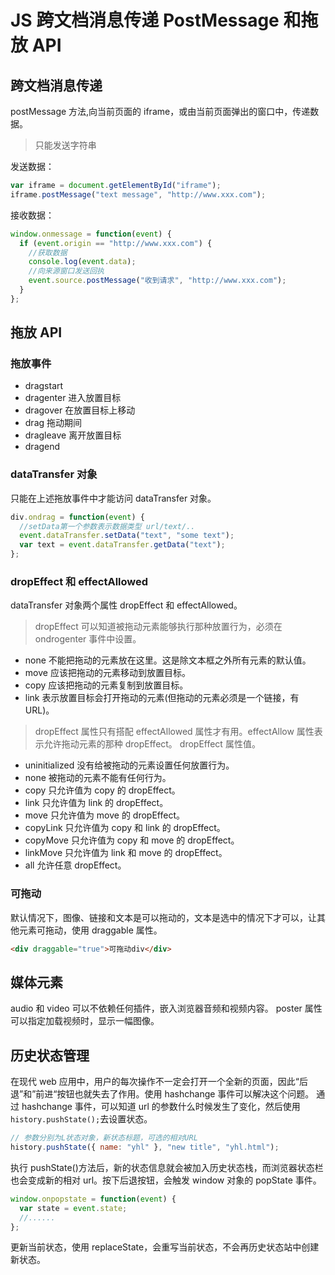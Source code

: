 # JS 跨文档消息传递 PostMessage 和拖放 API

## 跨文档消息传递

postMessage 方法,向当前页面的 iframe，或由当前页面弹出的窗口中，传递数据。

> 只能发送字符串

发送数据：

```js
var iframe = document.getElementById("iframe");
iframe.postMessage("text message", "http://www.xxx.com");
```

接收数据：

```js
window.onmessage = function(event) {
  if (event.origin == "http://www.xxx.com") {
    //获取数据
    console.log(event.data);
    //向来源窗口发送回执
    event.source.postMessage("收到请求", "http://www.xxx.com");
  }
};
```

## 拖放 API

### 拖放事件

- dragstart
- dragenter 进入放置目标
- dragover 在放置目标上移动
- drag 拖动期间
- dragleave 离开放置目标
- dragend

### dataTransfer 对象

只能在上述拖放事件中才能访问 dataTransfer 对象。

```js
div.ondrag = function(event) {
  //setData第一个参数表示数据类型 url/text/..
  event.dataTransfer.setData("text", "some text");
  var text = event.dataTransfer.getData("text");
};
```

### dropEffect 和 effectAllowed

dataTransfer 对象两个属性 dropEffect 和 effectAllowed。

> dropEffect 可以知道被拖动元素能够执行那种放置行为，必须在 ondrogenter 事件中设置。

- none 不能把拖动的元素放在这里。这是除文本框之外所有元素的默认值。
- move 应该把拖动的元素移动到放置目标。
- copy 应该把拖动的元素复制到放置目标。
- link 表示放置目标会打开拖动的元素(但拖动的元素必须是一个链接，有 URL)。

> dropEffect 属性只有搭配 effectAllowed 属性才有用。effectAllow 属性表示允许拖动元素的那种 dropEffect。
> dropEffect 属性值。

- uninitialized 没有给被拖动的元素设置任何放置行为。
- none 被拖动的元素不能有任何行为。
- copy 只允许值为 copy 的 dropEffect。
- link 只允许值为 link 的 dropEffect。
- move 只允许值为 move 的 dropEffect。
- copyLink 只允许值为 copy 和 link 的 dropEffect。
- copyMove 只允许值为 copy 和 move 的 dropEffect。
- linkMove 只允许值为 link 和 move 的 dropEffect。
- all 允许任意 dropEffect。

### 可拖动

默认情况下，图像、链接和文本是可以拖动的，文本是选中的情况下才可以，让其他元素可拖动，使用 draggable 属性。

```html
<div draggable="true">可拖动div</div>
```

## 媒体元素

audio 和 video 可以不依赖任何插件，嵌入浏览器音频和视频内容。
poster 属性可以指定加载视频时，显示一幅图像。

## 历史状态管理

在现代 web 应用中，用户的每次操作不一定会打开一个全新的页面，因此“后退”和”前进“按钮也就失去了作用。使用 hashchange 事件可以解决这个问题。
通过 hashchange 事件，可以知道 url 的参数什么时候发生了变化，然后使用`history.pushState();`去设置状态。

```js
// 参数分别为L状态对象，新状态标题，可选的相对URL
history.pushState({ name: "yhl" }, "new title", "yhl.html");
```

执行 pushState()方法后，新的状态信息就会被加入历史状态栈，而浏览器状态栏也会变成新的相对 url。按下后退按钮，会触发 window 对象的 popState 事件。

```js
window.onpopstate = function(event) {
  var state = event.state;
  //......
};
```

更新当前状态，使用 replaceState，会重写当前状态，不会再历史状态站中创建新状态。
